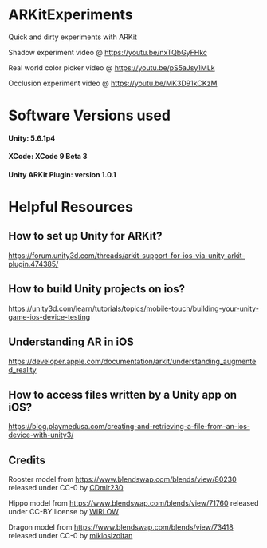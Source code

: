 # ARKitExperiments
Quick and dirty experiments with ARKit

Shadow experiment video @ https://youtu.be/nxTQbGyFHkc

Real world color picker video @ https://youtu.be/pS5aJsy1MLk

Occlusion experiment video @ https://youtu.be/MK3D91kCKzM 

# Software Versions used
#### Unity: 5.6.1p4
#### XCode: XCode 9 Beta 3
#### Unity ARKit Plugin: version 1.0.1

# Helpful Resources
## How to set up Unity for ARKit?
https://forum.unity3d.com/threads/arkit-support-for-ios-via-unity-arkit-plugin.474385/

## How to build Unity projects on ios?
https://unity3d.com/learn/tutorials/topics/mobile-touch/building-your-unity-game-ios-device-testing

## Understanding AR in iOS
https://developer.apple.com/documentation/arkit/understanding_augmented_reality

## How to access files written by a Unity app on iOS?
https://blog.playmedusa.com/creating-and-retrieving-a-file-from-an-ios-device-with-unity3/

## Credits
Rooster model from https://www.blendswap.com/blends/view/80230 released under CC-0 by [CDmir230](https://www.blendswap.com/user/CDmir230)

Hippo model from https://www.blendswap.com/blends/view/71760 released under CC-BY license by [WIRLOW](https://www.blendswap.com/user/WIRLOW)

Dragon model from https://www.blendswap.com/blends/view/73418 released under CC-0 by [miklosizoltan](https://www.blendswap.com/user/miklosizoltan)

